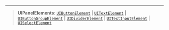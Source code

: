 ***

> **UIPanelElements**: [`UIButtonElement`](UIButtonElement.md) | [`UITextElement`](UITextElement.md) | [`UIButtonGroupElement`](UIButtonGroupElement.md) | [`UIDividerElement`](UIDividerElement.md) | [`UITextInputElement`](UITextInputElement.md) | [`UISelectElement`](UISelectElement.md)
